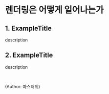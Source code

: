 # 렌더링은 어떻게 일어나는가

## 1. ExampleTitle
description

## 2. ExampleTitle
description

<br>

(Author: 마스터위)
